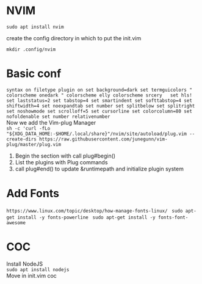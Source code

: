 # NVIM

`sudo apt install nvim`

create the config directory in which to put the init.vim

`mkdir .config/nvim`
 # Basic conf
`syntax on
filetype plugin on
set background=dark
set termguicolors
" colorscheme onedark
" colorscheme elly
colorscheme srcery  
set hls!
set laststatus=2
set tabstop=4
set smartindent
set softtabstop=4
set shiftwidth=4
set noexpandtab
set number
set splitbelow
set splitright
set noshowmode
set scrolloff=5
set cursorline
set colorcolumn=80
set nofoldenable
set number relativenumber` <br> 
Now we add the Vim-plug Manager <br> 
`sh -c 'curl -fLo "${XDG_DATA_HOME:-$HOME/.local/share}"/nvim/site/autoload/plug.vim --create-dirs https://raw.githubusercontent.com/junegunn/vim-plug/master/plug.vim`
1) Begin the section with call plug#begin()
2) List the plugins with Plug commands
3) call plug#end() to update &runtimepath and initialize plugin system 

 # Add Fonts
 `https://www.linux.com/topic/desktop/how-manage-fonts-linux/`
 ` sudo apt-get install -y fonts-powerline`
 ` sudo apt-get install -y fonts-font-awesome`
 # COC
 Install NodeJS <br> 
 `sudo apt install nodejs` <br> 
 Move in init.vim coc <br>
